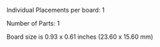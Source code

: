 Individual Placements per board: 1

Number of Parts: 1


Board size is 0.93 x 0.61 inches (23.60 x 15.60 mm)

